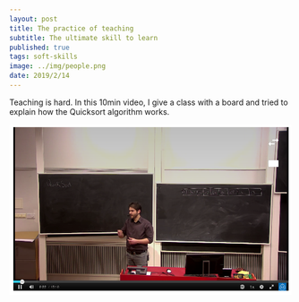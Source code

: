 ```yaml
---
layout: post
title: The practice of teaching
subtitle: The ultimate skill to learn
published: true
tags: soft-skills
image: ../img/people.png
date: 2019/2/14
---
```


Teaching is hard. In this 10min video, I give a class with a board and tried to explain how the Quicksort algorithm works.

<a href="https://play.kth.se/media/C%C3%A9sar+S+%2803+10+2019%29+-+G7/0_mdpi8fsb" rel="Quicksort in explained in 15min">![](../img/class.png)</a>


